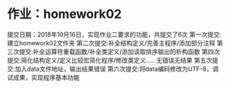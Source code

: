 ﻿# 作业：homework02
提交日期：2018年10月16日，实现作业二要求的功能，共提交了6次
    第一次提交:建立homework02文件夹
    第二次提交:补全结构定义/完善主程序/添加部分注释
    第三次提交:补全运算符重载函数/补全类定义/添加读取排序输出的析构函数
    第四次提交:简化结构定义/定义比较宏简化程序/修改类定义......无错误无结果
    第五次提交:加入data文件地址，输出结果错误
    第六次提交:将data编码修改为UTF-8，调试成果，实现程序基本功能
